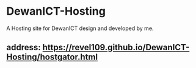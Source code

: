 # DewanICT-Hosting
A Hosting site for DewanICT design and developed by me.

## address: https://revel109.github.io/DewanICT-Hosting/hostgator.html
